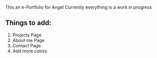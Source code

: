 This an e-Portfolio for Angel
Currently everything is a work in progress

## Things to add:
1. Projects Page
2. About me Page
3. Contact Page
4. Add more colors